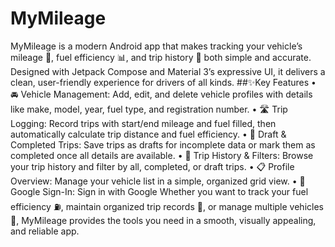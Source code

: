 # MyMileage
MyMileage is a modern Android app that makes tracking your vehicle’s mileage 🚙, fuel efficiency 📊, and trip history 📅 both simple and accurate. Designed with Jetpack Compose and Material 3’s expressive UI, it delivers a clean, user-friendly experience for drivers of all kinds.
##✨Key Features
• 🚘 Vehicle Management: Add, edit, and delete vehicle profiles with details like make, model, year, fuel type, and registration number.
• 🛣️ Trip Logging: Record trips with start/end mileage and fuel filled, then automatically calculate trip distance and fuel efficiency.
• 📝 Draft & Completed Trips: Save trips as drafts for incomplete data or mark them as completed once all details are available.
• 📂 Trip History & Filters: Browse your trip history and filter by all, completed, or draft trips.
• 📋 Profile Overview: Manage your vehicle list in a simple, organized grid view.
• 🔐 Google Sign-In: Sign in with Google
Whether you want to track your fuel efficiency ⛽, maintain organized trip records 📖, or manage multiple vehicles 🚗, MyMileage provides the tools you need in a smooth, visually appealing, and reliable app.

